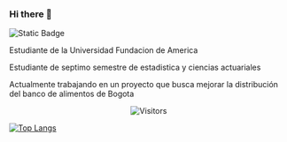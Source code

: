 ### Hi there 👋

<!--
**Juandiegoa1110/Juandiegoa1110** is a ✨ _special_ ✨ repository because its `README.md` (this file) appears on your GitHub profile.

Here are some ideas to get you started:

- 🔭 I’m currently working on ...
- 🌱 I’m currently learning ...
- 👯 I’m looking to collaborate on ...
- 🤔 I’m looking for help with ...
- 💬 Ask me about ...
- 📫 How to reach me: ...
- 😄 Pronouns: ...
- ⚡ Fun fact: ...
-->
![Static Badge](https://img.shields.io/badge/linkedin-linkedin-purple?style=plastic&logo=Linkedin)

Estudiante de la Universidad Fundacion de America


Estudiante de septimo semestre de estadistica y ciencias actuariales


Actualmente trabajando en un proyecto que busca mejorar la distribución del banco de alimentos de Bogota

<p align=center>                           
  <img align=center  src="https://visitor-badge.laobi.icu/badge?page_id=juandiegoa1110.juandiegoa1110" alt="Visitors">                
</p>

[![Top Langs](https://github-readme-stats.vercel.app/api/top-langs/?username=juandiegoa1110&hide=html&layout=compact&theme=dracula)](https://github.com/ahmedbesbes/github-readme-stats)
